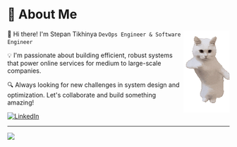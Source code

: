 # 🌿 About Me 
<img align="right" src="./small-dancing-white-cat-dance-funny.gif">

👋 Hi there! I'm Stepan Tikhinya `DevOps Engineer & Software Engineer`

💡 I'm passionate about building efficient, robust systems that power online services for medium to large-scale companies.

🔍 Always looking for new challenges in system design and optimization. Let's collaborate and build something amazing!


[![LinkedIn](https://img.shields.io/badge/LinkedIn-%230077B5.svg?logo=linkedin&logoColor=white)](https://www.linkedin.com/in/stepan-tikhinya-970b17247/) 


---
[![](https://visitcount.itsvg.in/api?id=Tihinya&icon=0&color=12)](https://visitcount.itsvg.in)


